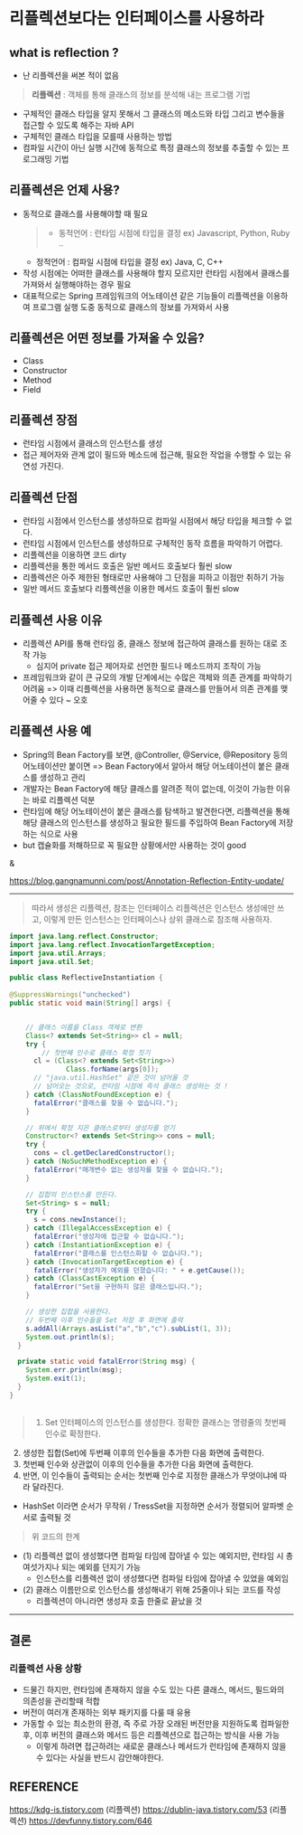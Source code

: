 # 리플렉션보다는 인터페이스를 사용하라

## what is reflection ? 
- 난 리플렉션을 써본 적이 없음

> **리플렉션**
: 객체를 통해 클래스의 정보를 분석해 내는 프로그램 기법
- 구체적인 클래스 타입을 알지 못해서 그 클래스의 메소드와 타입 그리고 변수들을 접근할 수 있도록 해주는 자바 API 
- 구체적인 클래스 타입을 모를때 사용하는 방법
- 컴파일 시간이 아닌 실행 시간에 동적으로 특정 클래스의 정보를 추출할 수 있는 프로그래밍 기법

## 리플렉션은 언제 사용?

- 동적으로 클래스를 사용해야할 때 필요 
   > - 동적언어 : 런타임 시점에 타입을 결정 ex) Javascript, Python, Ruby ..
   - 정적언어 : 컴파일 시점에 타입을 결정 ex) Java, C, C++  
- 작성 시점에는 어떠한 클래스를 사용해야 할지 모르지만 런타임 시점에서 클래스를 가져와서 실행해야하는 경우 필요 
- 대표적으로는 Spring 프레임워크의 어노테이션 같은 기능들이 리플렉션을 이용하여 프로그램 실행 도중 동적으로 클래스의 정보를 가져와서 사용


## 리플렉션은 어떤 정보를 가져올 수 있음?
- Class
- Constructor
- Method
- Field
## 리플렉션 장점
- 런타임 시점에서 클래스의 인스턴스를 생성
- 접근 제어자와 관계 없이 필드와 메소드에 접근해, 필요한 작업을 수행할 수 있는 유연성 가진다.

## 리플렉션 단점
- 런타임 시점에서 인스턴스를 생성하므로 컴파일 시점에서 해당 타입을 체크할 수 없다.
- 런타임 시점에서 인스턴스를 생성하므로 구체적인 동작 흐름을 파악하기 어렵다.
- 리플렉션을 이용하면 코드 dirty
- 리플렉션을 통한 메서드 호출은 일반 메서드 호출보다 훨씬 slow
- 리플렉션은 아주 제한된 형태로만 사용해야 그 단점을 피하고 이점만 취하기 가능 
-  일반 메서드 호출보다 리플렉션을 이용한 메서드 호출이 훨씬 slow

## 리플렉션 사용 이유
- 리플렉션 API를 통해 런타임 중, 클래스 정보에 접근하여 클래스를 원하는 대로 조작 가능
   -  심지어 private 접근 제어자로 선언한 필드나 메소드까지 조작이 가능
- 프레임워크와 같이 큰 규모의 개발 단계에서는 수많은 객체와 의존 관계를 파악하기 어려움 
=> 이때 리플렉션을 사용하면 동적으로 클래스를 만들어서 의존 관계를 맺어줄 수 있다 ~ 오호

## 리플렉션 사용 예
- Spring의 Bean Factory를 보면, @Controller, @Service, @Repository 등의 어노테이션만 붙이면
=> Bean Factory에서 알아서 해당 어노테이션이 붙은 클래스를 생성하고 관리
- 개발자는 Bean Factory에 해당 클래스를 알려준 적이 없는데, 이것이 가능한 이유는 바로 리플렉션 덕분
- 런타임에 해당 어노테이션이 붙은 클래스를 탐색하고 발견한다면, 리플렉션을 통해 해당 클래스의 인스턴스를 생성하고 필요한 필드를 주입하여 Bean Factory에 저장하는 식으로 사용
- but 캡슐화를 저해하므로 꼭 필요한 상황에서만 사용하는 것이 good

& 

https://blog.gangnamunni.com/post/Annotation-Reflection-Entity-update/

_____________

> 따라서
생성은 리플렉션, 참조는 인터페이스
리플렉션은 인스턴스 생성에만 쓰고, 이렇게 만든 인스턴스는 인터페이스나 상위 클래스로 참조해 사용하자. 
  
```java
import java.lang.reflect.Constructor;
import java.lang.reflect.InvocationTargetException;
import java.util.Arrays;
import java.util.Set;

public class ReflectiveInstantiation {
  
@SuppressWarnings("unchecked")
public static void main(String[] args) {


    // 클래스 이름을 Class 객체로 변환
    Class<? extends Set<String>> cl = null;
    try {
    	// 첫번째 인수로 클래스 확정 짓기 
      cl = (Class<? extends Set<String>>) 
    		  Class.forName(args[0]); 
      // "java.util.HashSet" 같은 것이 넘어올 것 
      // 넘어오는 것으로, 런타임 시점에 즉석 클래스 생성하는 것 ! 
    } catch (ClassNotFoundException e) {
      fatalError("클래스를 찾을 수 없습니다.");
    }

    // 위에서 확정 지은 클래스로부터 생성자를 얻기
    Constructor<? extends Set<String>> cons = null;
    try {
      cons = cl.getDeclaredConstructor();
    } catch (NoSuchMethodException e) {
      fatalError("매개변수 없는 생성자를 찾을 수 없습니다.");
    }

    // 집합의 인스턴스를 만든다.
    Set<String> s = null;
    try {
      s = cons.newInstance();
    } catch (IllegalAccessException e) {
      fatalError("생성자에 접근할 수 없습니다.");
    } catch (InstantiationException e) {
      fatalError("클래스를 인스턴스화할 수 없습니다.");
    } catch (InvocationTargetException e) {
      fatalError("생성자가 예외를 던졌습니다: " + e.getCause());
    } catch (ClassCastException e) {
      fatalError("Set을 구현하지 않은 클래스입니다.");
    }

    // 생성한 집합을 사용한다.
    // 두번째 이후 인수들을 Set 저장 후 화면에 출력
    s.addAll(Arrays.asList("a","b","c").subList(1, 3));
    System.out.println(s);
  }

  private static void fatalError(String msg) {
    System.err.println(msg);
    System.exit(1);
  }
}
  
```

> 1) Set<String> 인터페이스의 인스턴스를 생성한다. 정확한 클래스는 명령줄의 첫번째 인수로 확정한다.
2) 생성한 집합(Set)에 두번째 이후의 인수들을 추가한 다음 화면에 출력한다.
3) 첫번째 인수와 상관없이 이후의 인수들을 추가한 다음 화면에 출력한다.
4) 반면, 이 인수들이 출력되는 순서는 첫번째 인수로 지정한 클래스가 무엇이냐에 따라 달라진다.
  - HashSet 이라면 순서가 무작위 / TressSet을 지정하면 순서가 정렬되어 알파벳 순서로 출력될 것

> 위 코드의 한계
- (1) 리플렉션 없이 생성했다면 컴파일 타임에 잡아낼 수 있는 예외지만, 런타임 시 총 여섯가지나 되는 예외를 던지기 가능 
  -  인스턴스를 리플렉션 없이 생성했다면 컴파일 타임에 잡아낼 수 있었을 예외임
- (2) 클래스 이름만으로 인스턴스를 생성해내기 위해 25줄이나 되는 코드를 작성
  - 리플렉션이 아니라면 생성자 호출 한줄로 끝났을 것

________________________________
  
## 결론
### 리플렉션 사용 상황
- 드물긴 하지만, 런타임에 존재하지 않을 수도 있는 다른 클래스, 메서드, 필드와의 의존성을 관리할때 적합
- 버전이 여러개 존재하는 외부 패키지를 다룰 때 유용
- 가동할 수 있는 최소한의 환경, 즉 주로 가장 오래된 버전만을 지원하도록 컴파일한 후, 이후 버전의 클래스와 메서드 등은 리플렉션으로 접근하는 방식을 사용 가능 
   - 이렇게 하려면 접근하려는 새로운 클래스나 메서드가 런타임에 존재하지 않을 수 있다는 사실을 반드시 감안해야한다. 

## REFERENCE
https://kdg-is.tistory.com (리플렉션)
https://dublin-java.tistory.com/53 (리플렉션)
https://devfunny.tistory.com/646